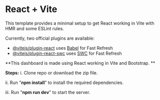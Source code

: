 # React + Vite

This template provides a minimal setup to get React working in Vite with HMR and some ESLint rules.

Currently, two official plugins are available:

- [@vitejs/plugin-react](https://github.com/vitejs/vite-plugin-react/blob/main/packages/plugin-react/README.md) uses [Babel](https://babeljs.io/) for Fast Refresh
- [@vitejs/plugin-react-swc](https://github.com/vitejs/vite-plugin-react-swc) uses [SWC](https://swc.rs/) for Fast Refresh

**This dashboard is made using React working in Vite and Bootstrap. **

**Steps:**
i. Clone repo or download the zip file.



ii. Run "**npm install**" to install the required dependencies.



iii. Run "**npm run dev**" to start the server.
